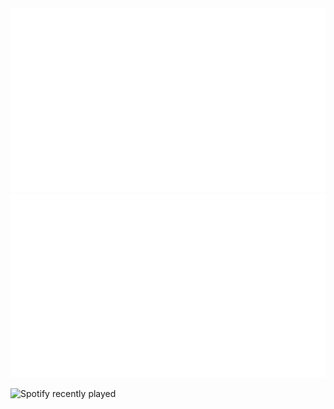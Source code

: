
<img src="https://github.com/jstrieb/github-stats/blob/master/generated/overview.svg#gh-dark-mode-only" />
<img src="https://github.com/jstrieb/github-stats/blob/master/generated/languages.svg#gh-dark-mode-only" />

![Spotify recently played](https://spotify-recently-played-readme.vercel.app/api?user=314rxzazn6kkma6z2ax2jibmpreu&width=720)
